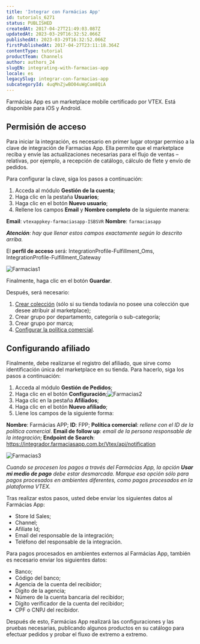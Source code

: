 ```yaml
---
title: 'Integrar con Farmácias App'
id: tutorials_6271
status: PUBLISHED
createdAt: 2017-04-27T21:49:03.087Z
updatedAt: 2023-03-29T16:32:52.066Z
publishedAt: 2023-03-29T16:32:52.066Z
firstPublishedAt: 2017-04-27T23:11:18.364Z
contentType: tutorial
productTeam: Channels
author: authors_24
slugEN: integrating-with-farmacias-app
locale: es
legacySlug: integrar-con-farmacias-app
subcategoryId: 4uqMnZjwBO04uWgCom8QiA
---
```


Farmácias App es un marketplace mobile certificado por VTEX. Está disponible para iOS y Android.

## Permisión de acceso

Para iniciar la integración, es necesario en primer lugar otorgar permiso a la clave de integración de Farmacias App. Ella permite que el marketplace reciba y envíe las actualizaciones necesarias para el flujo de ventas &#8211; relativas, por ejemplo, a recepción de catálogo, cálculo de flete y envío de pedidos.

Para configurar la clave, siga los pasos a continuación:

1. Acceda al módulo **Gestión de la cuenta**;
2. Haga clic en la pestaña **Usuarios**;
3. Haga clic en el botón **Nuevo usuario**;
4. Rellene los campos **Email** y **Nombre completo** de la siguiente manera:

**Email**: `vtexappkey-farmaciasapp-ISBSVR`
**Nombre**: `farmaciasapp`

_**Atención**: hay que llenar estos campos exactamente según lo descrito arriba._

El **perfil de acceso** será: IntegrationProfile-Fulfillment_Oms, IntegrationProfile-Fulfillment_Gateway

![Farmacias1](https://images.contentful.com/alneenqid6w5/2rkEOHXVIEk4q8WiOWCsSs/46449655d8c76e01903a29ec6ed5492d/Farmacias1.png)

Finalmente, haga clic en el botón **Guardar**.

Después, será necesario:

1. [Crear colección](http://help.vtex.com/es/tutorial/criando-colecao-de-produtos/) (sólo si su tienda todavía no posee una colección que desee atribuir al marketplace);
2. Crear grupo por departamento, categoría o sub-categoría;
3. Crear grupo por marca;
4. [Configurar la política comercial](http://help.vtex.com/es/tutorial/politica-comercial-para-marketplace/).

## Configurando afiliado

Finalmente, debe realizarse el registro del afiliado, que sirve como identificación única del marketplace en su tienda. Para hacerlo, siga los pasos a continuación:

1. Acceda al módulo **Gestión de Pedidos**;
2. Haga clic en el botón **Configuración**;![Farmacias2](https://images.contentful.com/alneenqid6w5/7Mekt0KzpmaS4M4uoEu2kC/d0b13138a044072b6ba2c7c89808eacc/Farmacias2.png)
3. Haga clic en la pestaña **Afiliados**;
4. Haga clic en el botón **Nuevo afiliado**;
5. Llene los campos de la siguiente forma:

**Nombre**: Farmácias APP;
**ID**: FPP;
**Política comercial**: _rellene con el ID de la política comercial_.
**Email de follow up**: _email de la persona responsable de la integración_;
**Endpoint de Search**: https://integrador.farmaciasapp.com.br/Vtex/api/notification

![Farmacias3](https://images.contentful.com/alneenqid6w5/6pnQjxLuhO8cUogU6oYoig/953a840b59416974f9a3baeff39d47cd/Farmacias3.png)

_Cuando se procesen los pagos a través del Farmácias App, la opción **Usar mi medio de pago** debe estar desmarcada. Marque esa opción sólo para pagos procesados en ambientes diferentes, como pagos procesados en la plataforma VTEX._

Tras realizar estos pasos, usted debe enviar los siguientes datos al Farmácias App:

- Store Id Sales;
- Channel;
- Afiliate Id;
- Email del responsable de la integración;
- Teléfono del responsable de la integración.

Para pagos procesados en ambientes externos al Farmácias App, también es necesario enviar los siguientes datos:

- Banco;
- Código del banco;
- Agencia de la cuenta del recibidor;
- Dígito de la agencia;
- Número de la cuenta bancaria del recibidor;
- Dígito verificador de la cuenta del recibidor;
- CPF o CNPJ del recibidor.

Después de esto, Farmácias App realizará las configuraciones y las pruebas necesarias, publicando algunos productos en su catálogo para efectuar pedidos y probar el fluxo de extremo a extremo.
